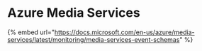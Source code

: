 # Azure Media Services

{% embed url="https://docs.microsoft.com/en-us/azure/media-services/latest/monitoring/media-services-event-schemas" %}


